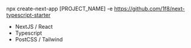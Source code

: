 npx create-next-app [PROJECT_NAME] -e https://github.com/1f8/next-typescript-starter

* NextJS / React
* Typescript
* PostCSS / Tailwind
